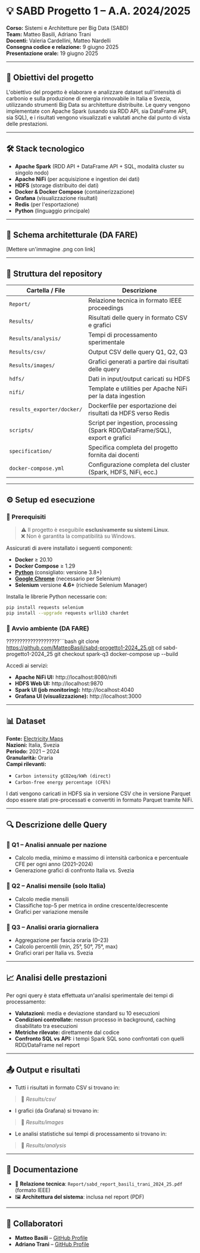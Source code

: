 # 💡 SABD Progetto 1 – A.A. 2024/2025

**Corso:** Sistemi e Architetture per Big Data (SABD)  
**Team:** Matteo Basili, Adriano Trani  
**Docenti:** Valeria Cardellini, Matteo Nardelli  
**Consegna codice e relazione:** 9 giugno 2025  
**Presentazione orale:** 19 giugno 2025

---

## 📌 Obiettivi del progetto

L'obiettivo del progetto è elaborare e analizzare dataset sull'intensità di carbonio e sulla produzione di energia rinnovabile in Italia e Svezia, utilizzando strumenti Big Data su architetture distribuite. Le query vengono implementate con Apache Spark (usando sia RDD API, sia DataFrame API, sia SQL), e i risultati vengono visualizzati e valutati anche dal punto di vista delle prestazioni.

---

## 🛠️ Stack tecnologico

- **Apache Spark** (RDD API + DataFrame API + SQL, modalità cluster su singolo nodo)
- **Apache NiFi** (per acquisizione e ingestion dei dati)
- **HDFS** (storage distribuito dei dati)
- **Docker & Docker Compose** (containerizzazione)
- **Grafana** (visualizzazione risultati)
- **Redis** (per l'esportazione)
- **Python** (linguaggio principale)

---

## 🧱 Schema architetturale (DA FARE)

[Mettere un'immagine .png con link]

---

## 📁 Struttura del repository

| Cartella / File                  | Descrizione                                                                 |
|----------------------------------|-----------------------------------------------------------------------------|
| `Report/`                        | Relazione tecnica in formato IEEE proceedings                              |
| `Results/`                       | Risultati delle query in formato CSV e grafici                             |
| `Results/analysis/`             | Tempi di processamento sperimentale                                        |
| `Results/csv/`                  | Output CSV delle query Q1, Q2, Q3                                           |
| `Results/images/`               | Grafici generati a partire dai risultati delle query                       |
| `hdfs/`                          | Dati in input/output caricati su HDFS                                      |
| `nifi/`                          | Template e utilities per Apache NiFi per la data ingestion                 |
| `results_exporter/docker/`      | Dockerfile per esportazione dei risultati da HDFS verso Redis              |
| `scripts/`                       | Script per ingestion, processing (Spark RDD/DataFrame/SQL), export e grafici |
| `specification/`                 | Specifica completa del progetto fornita dai docenti                        |
| `docker-compose.yml`            | Configurazione completa del cluster (Spark, HDFS, NiFi, ecc.)              |

---

## ⚙️ Setup ed esecuzione

### 🔧 Prerequisiti

> ⚠️ Il progetto è eseguibile **esclusivamente su sistemi Linux**.  
> ❌ Non è garantita la compatibilità su Windows.

Assicurati di avere installato i seguenti componenti:

- **Docker** ≥ 20.10  
- **Docker Compose** ≥ 1.29  
- [**Python**](https://www.python.org/) (consigliato: versione 3.8+)
- [**Google Chrome**](https://www.google.com/chrome/) (necessario per Selenium)
- **Selenium** versione **4.6+** (richiede Selenium Manager)

Installa le librerie Python necessarie con:

```bash
pip install requests selenium
pip install --upgrade requests urllib3 chardet
```

### 🚀 Avvio ambiente (DA FARE)

????????????????????```bash
git clone https://github.com/MatteoBasili/sabd-progetto1-2024_25.git
cd sabd-progetto1-2024_25
git checkout spark-q3
docker-compose up --build

Accedi ai servizi:
- **Apache NiFi UI:** http://localhost:8080/nifi
- **HDFS Web UI:** http://localhost:9870
- **Spark UI (job monitoring):** http://localhost:4040
- **Grafana UI (visualizzazione):** http://localhost:3000

---

## 📊 Dataset
**Fonte:** [Electricity Maps](https://app.electricitymaps.com/)  
**Nazioni:** Italia, Svezia  
**Periodo:** 2021 – 2024  
**Granularità:** Oraria  
**Campi rilevanti:**
- `Carbon intensity gCO2eq/kWh (direct)`
- `Carbon-free energy percentage (CFE%)`

I dati vengono caricati in HDFS sia in versione CSV che in versione Parquet dopo essere stati pre-processati e convertiti in formato Parquet tramite NiFi.

---

## 🔍 Descrizione delle Query
### 🔹 Q1 – Analisi annuale per nazione

- Calcolo media, minimo e massimo di intensità carbonica e percentuale CFE per ogni anno (2021–2024)
- Generazione grafici di confronto Italia vs. Svezia

### 🔹 Q2 – Analisi mensile (solo Italia)

- Calcolo medie mensili
- Classifiche top-5 per metrica in ordine crescente/decrescente
- Grafici per variazione mensile

### 🔹 Q3 – Analisi oraria giornaliera

- Aggregazione per fascia oraria (0–23)
- Calcolo percentili (min, 25°, 50°, 75°, max)
- Grafici orari per Italia vs. Svezia

---

## 📈 Analisi delle prestazioni
Per ogni query è stata effettuata un'analisi sperimentale dei tempi di processamento:
- **Valutazioni:** media e deviazione standard su 10 esecuzioni
- **Condizioni controllate:** nessun processo in background, caching disabilitato tra esecuzioni
- **Metriche rilevate:** direttamente dal codice
- **Confronto SQL vs API:** i tempi Spark SQL sono confrontati con quelli RDD/DataFrame nel report

---

## 📤 Output e risultati

- Tutti i risultati in formato CSV si trovano in:
> 📂 _Results/csv/_
- I grafici (da Grafana) si trovano in:
> 📂 _Results/images_
- Le analisi statistiche sui tempi di processamento si trovano in:
> 📂 _Results/analysis_

---

## 📑 Documentazione

- 📄 **Relazione tecnica**: `Report/sabd_report_basili_trani_2024_25.pdf` (formato IEEE)
- 🖼️ **Architettura del sistema**: inclusa nel report (PDF)

---

## 🤝 Collaboratori

- **Matteo Basili** – [GitHub Profile](https://github.com/MatteoBasili)
- **Adriano Trani** – [GitHub Profile](https://github.com/AdrianoTrani)

